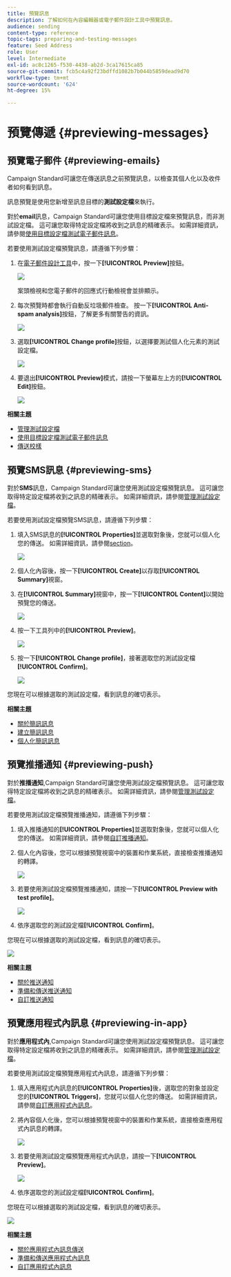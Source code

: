 ```yaml
---
title: 預覽訊息
description: 了解如何在內容編輯器或電子郵件設計工具中預覽訊息。
audience: sending
content-type: reference
topic-tags: preparing-and-testing-messages
feature: Seed Address
role: User
level: Intermediate
exl-id: ac8c1265-f530-4438-ab2d-3ca17615ca85
source-git-commit: fcb5c4a92f23bdffd1082b7b044b5859dead9d70
workflow-type: tm+mt
source-wordcount: '624'
ht-degree: 15%

---
```


# 預覽傳遞 {#previewing-messages}

## 預覽電子郵件 {#previewing-emails}

Campaign Standard可讓您在傳送訊息之前預覽訊息，以檢查其個人化以及收件者如何看到訊息。

訊息預覽是使用您新增至訊息目標的&#x200B;**測試設定檔**&#x200B;來執行。

對於&#x200B;**email**&#x200B;訊息，Campaign Standard可讓您使用目標設定檔來預覽訊息，而非測試設定檔。 這可讓您取得特定設定檔將收到之訊息的精確表示。 如需詳細資訊，請參閱[使用目標設定檔測試電子郵件訊息](../../sending/using/testing-messages-using-target.md)。

若要使用測試設定檔預覽訊息，請遵循下列步驟：

1. 在[電子郵件設計工具](../../designing/using/designing-content-in-adobe-campaign.md)中，按一下&#x200B;**[!UICONTROL Preview]**&#x200B;按鈕。

   ![](assets/sending_preview.png)

   案頭檢視和您電子郵件的回應式行動檢視會並排顯示。

1. 每次預覽時都會執行自動反垃圾郵件檢查。 按一下&#x200B;**[!UICONTROL Anti-spam analysis]**&#x200B;按鈕，了解更多有關警告的資訊。

   ![](assets/sending_anti-spam_analysis.png)

1. 選取&#x200B;**[!UICONTROL Change profile]**&#x200B;按鈕，以選擇要測試個人化元素的測試設定檔。

   ![](assets/sending_test-profile.png)

1. 要退出&#x200B;**[!UICONTROL Preview]**&#x200B;模式，請按一下螢幕左上方的&#x200B;**[!UICONTROL Edit]**&#x200B;按鈕。

   ![](assets/sending_preview_edit.png)

**相關主題**

* [管理測試設定檔](../../audiences/using/managing-test-profiles.md)
* [使用目標設定檔測試電子郵件訊息](../../sending/using/testing-messages-using-target.md)
* [傳送校樣](../../sending/using/sending-proofs.md)

## 預覽SMS訊息 {#previewing-sms}

對於&#x200B;**SMS**&#x200B;訊息，Campaign Standard可讓您使用測試設定檔預覽訊息。 這可讓您取得特定設定檔將收到之訊息的精確表示。 如需詳細資訊，請參閱[管理測試設定檔](../../audiences/using/managing-test-profiles.md)。

若要使用測試設定檔預覽SMS訊息，請遵循下列步驟：

1. 填入SMS訊息的&#x200B;**[!UICONTROL Properties]**&#x200B;並選取對象後，您就可以個人化您的傳送。 如需詳細資訊，請參閱[section](../../channels/using/personalizing-sms-messages.md)。

   ![](assets/sms_preview.png)

1. 個人化內容後，按一下&#x200B;**[!UICONTROL Create]**&#x200B;以存取&#x200B;**[!UICONTROL Summary]**&#x200B;視窗。

1. 在&#x200B;**[!UICONTROL Summary]**&#x200B;視窗中，按一下&#x200B;**[!UICONTROL Content]**&#x200B;以開始預覽您的傳送。

   ![](assets/sms_preview_2.png)

1. 按一下工具列中的&#x200B;**[!UICONTROL Preview]**。

   ![](assets/sms_preview_3.png)

1. 按一下&#x200B;**[!UICONTROL Change profile]**，接著選取您的測試設定檔&#x200B;**[!UICONTROL Confirm]**。

   ![](assets/sms_preview_4.png)

您現在可以根據選取的測試設定檔，看到訊息的確切表示。

**相關主題**

* [關於簡訊訊息](../../channels/using/about-sms-messages.md)
* [建立簡訊訊息](../../channels/using/creating-an-sms-message.md)
* [個人化簡訊訊息](../../channels/using/personalizing-sms-messages.md)

## 預覽推播通知 {#previewing-push}

對於&#x200B;**推播通知**,Campaign Standard可讓您使用測試設定檔預覽訊息。 這可讓您取得特定設定檔將收到之訊息的精確表示。 如需詳細資訊，請參閱[管理測試設定檔](../../audiences/using/managing-test-profiles.md)。

若要使用測試設定檔預覽推播通知，請遵循下列步驟：

1. 填入推播通知的&#x200B;**[!UICONTROL Properties]**&#x200B;並選取對象後，您就可以個人化您的傳送。 如需詳細資訊，請參閱[自訂推播通知](../../channels/using/customizing-a-push-notification.md)。

1. 個人化內容後，您可以根據預覽視窗中的裝置和作業系統，直接檢查推播通知的轉譯。

   ![](assets/push_preview.png)

1. 若要使用測試設定檔預覽推播通知，請按一下&#x200B;**[!UICONTROL Preview with test profile]**。

   ![](assets/push_preview_2.png)

1. 依序選取您的測試設定檔&#x200B;**[!UICONTROL Confirm]**。

您現在可以根據選取的測試設定檔，看到訊息的確切表示。

![](assets/push_preview_3.png)

**相關主題**

* [關於推送通知](../../channels/using/about-push-notifications.md)
* [準備和傳送推送通知](../../channels/using/preparing-and-sending-a-push-notification.md)
* [自訂推送通知](../../channels/using/customizing-a-push-notification.md)

## 預覽應用程式內訊息 {#previewing-in-app}

對於&#x200B;**應用程式內**,Campaign Standard可讓您使用測試設定檔預覽訊息。 這可讓您取得特定設定檔將收到之訊息的精確表示。 如需詳細資訊，請參閱[管理測試設定檔](../../audiences/using/managing-test-profiles.md)。

若要使用測試設定檔預覽應用程式內訊息，請遵循下列步驟：

1. 填入應用程式內訊息的&#x200B;**[!UICONTROL Properties]**&#x200B;後，選取您的對象並設定您的&#x200B;**[!UICONTROL Triggers]**，您就可以個人化您的傳送。 如需詳細資訊，請參閱[自訂應用程式內訊息](../../channels/using/customizing-an-in-app-message.md)。

1. 將內容個人化後，您可以根據預覽視窗中的裝置和作業系統，直接檢查應用程式內訊息的轉譯。

   ![](assets/in_app_preview.png)

1. 若要使用測試設定檔預覽應用程式內訊息，請按一下&#x200B;**[!UICONTROL Preview]**。

   ![](assets/in_app_preview_2.png)

1. 依序選取您的測試設定檔&#x200B;**[!UICONTROL Confirm]**。

您現在可以根據選取的測試設定檔，看到訊息的確切表示。

![](assets/in_app_preview_3.png)

**相關主題**

* [關於應用程式內訊息傳送](../../channels/using/about-in-app-messaging.md)
* [準備和傳送應用程式內訊息](../../channels/using/preparing-and-sending-an-in-app-message.md)
* [自訂應用程式內訊息](../../channels/using/customizing-an-in-app-message.md)
